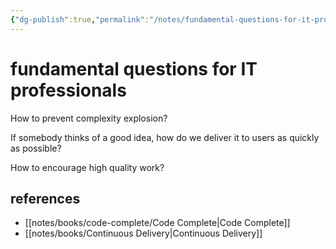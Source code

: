```yaml
---
{"dg-publish":true,"permalink":"/notes/fundamental-questions-for-it-professionals/"}
---
```


# fundamental questions for IT professionals

How to prevent complexity explosion?

If somebody thinks of a good idea, how do we deliver it to users as quickly as possible?

How to encourage high quality work?


## references

- [[notes/books/code-complete/Code Complete\|Code Complete]]
- [[notes/books/Continuous Delivery\|Continuous Delivery]]
